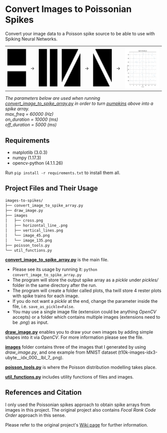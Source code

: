 # Convert Images to Poissonian Spikes

Convert your image data to a Poisson spike source to be able to use with Spiking Neural Networks.

<div align="center">
  <table>
    <tr>
      <td> <img src="images/horizontal_line.png" alt= "Horizontal Line"  height="120"> </td>
      <td> &rarr; </td>
      <td> <img src="images/vertical_line.png" alt="Vertical Line" height="120"> </td>
      <td> <img src="images/image_45.png" alt= "45 degrees Line"  height="120"> </td>
      <td> &rarr; </td>
      <td> <img src="images/image_135.png" alt="135 degrees Line" height="120"> </td>
      <td> &rarr; </td>
      <td> <img src="plots\raster_plot_horizontal_line.png" alt="Horizontal Line-SpikesPlot" height="135"> </td> 
    </tr>
  </table>
</div>  

<i>
  The parameters below are used when running <a href="convert_image_to_spike_array.py">convert_image_to_spike_array.py</a> in order to turn <a href="https://unsplash.com/photos/KnZDAYgRsz8">pumpkins</a> above into a spike array. 
  <br> max_freq = 60000 (Hz)
  <br> on_duration = 10000 (ms)
  <br> off_duration = 5000 (ms)
</i>

## Requirements
* matplotlib (3.0.3)
* numpy (1.17.3)
* opencv-python (4.1.1.26)

Run `pip install -r requirements.txt` to install them all.

## Project Files and Their Usage
```
images-to-spikes/
├── convert_image_to_spike_array.py
├── draw_image.py
├── images
│   ├── cross.png
│   ├── horizontal_line_.png
│   ├── vertical_lines.png
│   └── image_45.png
│   └── image_135.png
├── poisson_tools.py
└── util_functions.py
```
**[convert_image_to_spike_array.py](convert_image_to_spike_array.py)** is the main file. 
  - Please see its usage by running it: `python convert_image_to_spike_array.py`
  - The program will store the output spike array as a _pickle_ under _pickles/_ folder in the same directory after the run. 
  - The program will create a folder called plots, tha twill store 4 rester plots with spike trains for each image. 
  - If you do not want a _pickle_ at the end, change the parameter inside the file, i.e. `save_as_pickle=False`.
  - You may use a single image file (extension could be anything _OpenCV_ accepts) or a folder which contains multiple images (extensions need to be _.png_) as input.

**[draw_image.py](draw_image.py)** enables you to draw your own images by adding simple shapes into it via _OpenCV_. For more information please see the file.

**[images](images/)** folder contains three of the images that I generated by using _draw_image.py_, and one example from MNIST dataset (t10k-images-idx3-ubyte__idx_000__lbl_7_.png).

**[poisson_tools.py](poisson_tools.py)** is where the Poisson distribution modelling takes place.

**[util_functions.py](util_functions.py)** includes utility functions of files and images.

## References and Citation
I only used the Poissonian spikes approach to obtain spike arrays from images in this project. The original project also contains _Focal Rank Code Order_ approach in this sense.

Please refer to the original project's [Wiki page](https://github.com/NEvision/NE15/wiki) for further information.

